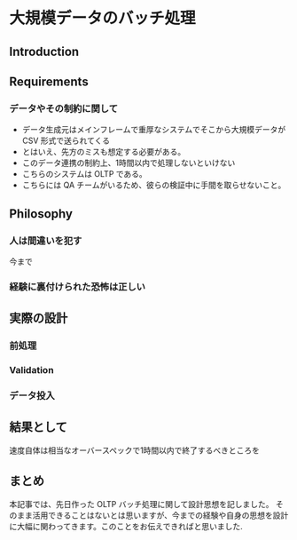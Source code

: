 # 大規模データのバッチ処理

## Introduction

## Requirements

### データやその制約に関して

- データ生成元はメインフレームで重厚なシステムでそこから大規模データが CSV 形式で送られてくる
- とはいえ、先方のミスも想定する必要がある。
- このデータ連携の制約上、1時間以内で処理しないといけない
- こちらのシステムは OLTP である。
- こちらには QA チームがいるため、彼らの検証中に手間を取らせないこと。

## Philosophy

### 人は間違いを犯す

今まで

### 経験に裏付けられた恐怖は正しい


## 実際の設計

### 前処理

### Validation

### データ投入

## 結果として

速度自体は相当なオーバースペックで1時間以内で終了するべきところを

## まとめ

本記事では、先日作った OLTP バッチ処理に関して設計思想を記しました。
そのまま活用できることはないとは思いますが、今までの経験や自身の思想を設計に大幅に関わってきます。このことをお伝えできればと思いました.

